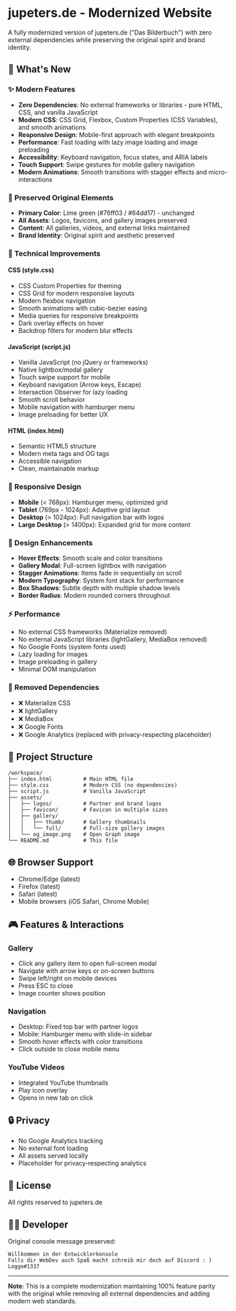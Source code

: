 # jupeters.de - Modernized Website

A fully modernized version of jupeters.de ("Das Bilderbuch") with zero external dependencies while preserving the original spirit and brand identity.

## 🎨 What's New

### ✨ Modern Features
- **Zero Dependencies**: No external frameworks or libraries - pure HTML, CSS, and vanilla JavaScript
- **Modern CSS**: CSS Grid, Flexbox, Custom Properties (CSS Variables), and smooth animations
- **Responsive Design**: Mobile-first approach with elegant breakpoints
- **Performance**: Fast loading with lazy image loading and image preloading
- **Accessibility**: Keyboard navigation, focus states, and ARIA labels
- **Touch Support**: Swipe gestures for mobile gallery navigation
- **Modern Animations**: Smooth transitions with stagger effects and micro-interactions

### 🎯 Preserved Original Elements
- **Primary Color**: Lime green (#76ff03 / #64dd17) - unchanged
- **All Assets**: Logos, favicons, and gallery images preserved
- **Content**: All galleries, videos, and external links maintained
- **Brand Identity**: Original spirit and aesthetic preserved

### 🚀 Technical Improvements

#### CSS (style.css)
- CSS Custom Properties for theming
- CSS Grid for modern responsive layouts
- Modern flexbox navigation
- Smooth animations with cubic-bezier easing
- Media queries for responsive breakpoints
- Dark overlay effects on hover
- Backdrop filters for modern blur effects

#### JavaScript (script.js)
- Vanilla JavaScript (no jQuery or frameworks)
- Native lightbox/modal gallery
- Touch swipe support for mobile
- Keyboard navigation (Arrow keys, Escape)
- Intersection Observer for lazy loading
- Smooth scroll behavior
- Mobile navigation with hamburger menu
- Image preloading for better UX

#### HTML (index.html)
- Semantic HTML5 structure
- Modern meta tags and OG tags
- Accessible navigation
- Clean, maintainable markup

### 📱 Responsive Design
- **Mobile** (< 768px): Hamburger menu, optimized grid
- **Tablet** (769px - 1024px): Adaptive grid layout
- **Desktop** (> 1024px): Full navigation bar with logos
- **Large Desktop** (> 1400px): Expanded grid for more content

### 🎨 Design Enhancements
- **Hover Effects**: Smooth scale and color transitions
- **Gallery Modal**: Full-screen lightbox with navigation
- **Stagger Animations**: Items fade in sequentially on scroll
- **Modern Typography**: System font stack for performance
- **Box Shadows**: Subtle depth with multiple shadow levels
- **Border Radius**: Modern rounded corners throughout

### ⚡ Performance
- No external CSS frameworks (Materialize removed)
- No external JavaScript libraries (lightGallery, MediaBox removed)
- No Google Fonts (system fonts used)
- Lazy loading for images
- Image preloading in gallery
- Minimal DOM manipulation

### 🔧 Removed Dependencies
- ❌ Materialize CSS
- ❌ lightGallery
- ❌ MediaBox
- ❌ Google Fonts
- ❌ Google Analytics (replaced with privacy-respecting placeholder)

## 📂 Project Structure

```
/workspace/
├── index.html          # Main HTML file
├── style.css           # Modern CSS (no dependencies)
├── script.js           # Vanilla JavaScript
├── assets/
│   ├── logos/          # Partner and brand logos
│   ├── favicon/        # Favicon in multiple sizes
│   ├── gallery/
│   │   ├── thumb/      # Gallery thumbnails
│   │   └── full/       # Full-size gallery images
│   └── og_image.png    # Open Graph image
└── README.md           # This file
```

## 🌐 Browser Support
- Chrome/Edge (latest)
- Firefox (latest)
- Safari (latest)
- Mobile browsers (iOS Safari, Chrome Mobile)

## 🎮 Features & Interactions

### Gallery
- Click any gallery item to open full-screen modal
- Navigate with arrow keys or on-screen buttons
- Swipe left/right on mobile devices
- Press ESC to close
- Image counter shows position

### Navigation
- Desktop: Fixed top bar with partner logos
- Mobile: Hamburger menu with slide-in sidebar
- Smooth hover effects with color transitions
- Click outside to close mobile menu

### YouTube Videos
- Integrated YouTube thumbnails
- Play icon overlay
- Opens in new tab on click

## 🔒 Privacy
- No Google Analytics tracking
- No external font loading
- All assets served locally
- Placeholder for privacy-respecting analytics

## 📝 License
All rights reserved to jupeters.de

## 👨‍💻 Developer
Original console message preserved:
```
Willkommen in der Entwicklerkonsole
Falls dir WebDev auch Spaß macht schreib mir doch auf Discord : )
Logge#1337
```

---

**Note**: This is a complete modernization maintaining 100% feature parity with the original while removing all external dependencies and adding modern web standards.